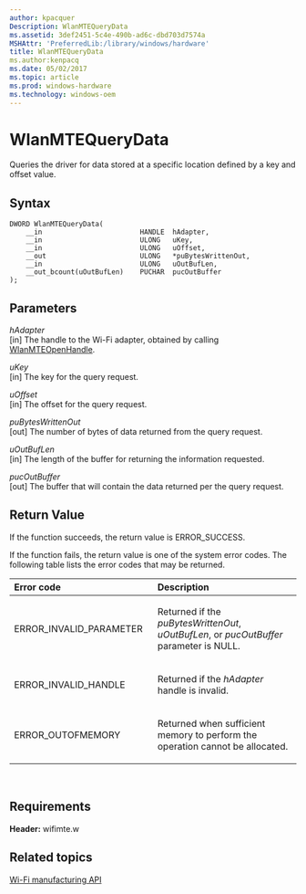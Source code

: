 ```yaml
---
author: kpacquer
Description: WlanMTEQueryData
ms.assetid: 3def2451-5c4e-490b-ad6c-dbd703d7574a
MSHAttr: 'PreferredLib:/library/windows/hardware'
title: WlanMTEQueryData
ms.author:kenpacq
ms.date: 05/02/2017
ms.topic: article
ms.prod: windows-hardware
ms.technology: windows-oem
---
```


# WlanMTEQueryData


Queries the driver for data stored at a specific location defined by a key and offset value.

## <span id="Syntax"></span><span id="syntax"></span><span id="SYNTAX"></span>Syntax


```
DWORD WlanMTEQueryData(
    __in                        HANDLE  hAdapter,
    __in                        ULONG   uKey,
    __in                        ULONG   uOffset,
    __out                       ULONG   *puBytesWrittenOut,
    __in                        ULONG   uOutBufLen,
    __out_bcount(uOutBufLen)    PUCHAR  pucOutBuffer
);
```

## <span id="Parameters"></span><span id="parameters"></span><span id="PARAMETERS"></span>Parameters


<span id="hAdapter"></span><span id="hadapter"></span><span id="HADAPTER"></span>*hAdapter*  
\[in\] The handle to the Wi-Fi adapter, obtained by calling [WlanMTEOpenHandle](wlanmteopenhandle.md).

<span id="uKey"></span><span id="ukey"></span><span id="UKEY"></span>*uKey*  
\[in\] The key for the query request.

<span id="uOffset"></span><span id="uoffset"></span><span id="UOFFSET"></span>*uOffset*  
\[in\] The offset for the query request.

<span id="puBytesWrittenOut"></span><span id="pubyteswrittenout"></span><span id="PUBYTESWRITTENOUT"></span>*puBytesWrittenOut*  
\[out\] The number of bytes of data returned from the query request.

<span id="uOutBufLen"></span><span id="uoutbuflen"></span><span id="UOUTBUFLEN"></span>*uOutBufLen*  
\[in\] The length of the buffer for returning the information requested.

<span id="pucOutBuffer"></span><span id="pucoutbuffer"></span><span id="PUCOUTBUFFER"></span>*pucOutBuffer*  
\[out\] The buffer that will contain the data returned per the query request.

## <span id="Return_Value"></span><span id="return_value"></span><span id="RETURN_VALUE"></span>Return Value


If the function succeeds, the return value is ERROR\_SUCCESS.

If the function fails, the return value is one of the system error codes. The following table lists the error codes that may be returned.

<table>
<colgroup>
<col width="50%" />
<col width="50%" />
</colgroup>
<thead>
<tr class="header">
<th align="left">Error code</th>
<th align="left">Description</th>
</tr>
</thead>
<tbody>
<tr class="odd">
<td align="left"><p>ERROR_INVALID_PARAMETER</p></td>
<td align="left"><p>Returned if the <em>puBytesWrittenOut</em>, <em>uOutBufLen</em>, or <em>pucOutBuffer</em> parameter is NULL.</p></td>
</tr>
<tr class="even">
<td align="left"><p>ERROR_INVALID_HANDLE</p></td>
<td align="left"><p>Returned if the <em>hAdapter</em> handle is invalid.</p></td>
</tr>
<tr class="odd">
<td align="left"><p>ERROR_OUTOFMEMORY</p></td>
<td align="left"><p>Returned when sufficient memory to perform the operation cannot be allocated.</p></td>
</tr>
</tbody>
</table>

 

## <span id="Requirements"></span><span id="requirements"></span><span id="REQUIREMENTS"></span>Requirements


**Header:** wifimte.w

## <span id="related_topics"></span>Related topics


[Wi-Fi manufacturing API](wi-fi-manufacturing-api.md)

 

 






